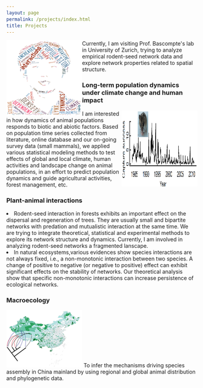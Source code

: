 ```yaml
---
layout: page
permalink: /projects/index.html
title: Projects
---
```


<img src="/images/academic_cloud.png" align="left" width="200" height="200">
<p>Currently, I am visiting Prof. Bascompte's lab in University of Zurich, trying to analyze empirical rodent-seed network data and explore network properties related to spatial structure.</p>


<h3>Long-term population dynamics under climate change and human impact</h3>
<img src="/images/hamster.png" style="float:right" width="200" height="200">
<p>I am interested in how dynamics of animal populations responds to biotic and abiotic factors. Based on population time series collected from literature, online database and our on-going survey data (small mammals), we applied various statistical modeling methods to test effects of global and local climate, human activities and landscape change on animal populations, in an effort to predict population dynamics and guide agricultural activities, forest management, etc.</p>

<h3>Plant-animal interactions</h3>
<li>Rodent-seed interaction in forests exhibits an important effect on the dispersal and regeneration of trees. They are usually small and bipartite networks with predation and mutualistic interaction at the same time. We are trying to integrate theoretical, statistical and experimental methods to explore its network structure and dynamics. Currently, I am involved in analyzing rodent-seed networks a fragmented lanscape.</li>
<li>In natural ecosystems,various evidences show species interactions are not always fixed, i.e., a non-monotonic interaction between two species. A change of positive to negative (or negative to positive) effect can exhibit significant effects on the stability of networks. Our theoretical analysis show that specific non-monotonic interactions can increase persistence of ecological networks.</li>

<h3>Macroecology</h3>
<img src="/images/marcoecology_copy.png" class="floatpic" width="200" height="151">
To infer the mechanisms driving species assembly in China mainland by using regional and global animal distribution and phylogenetic data. 

